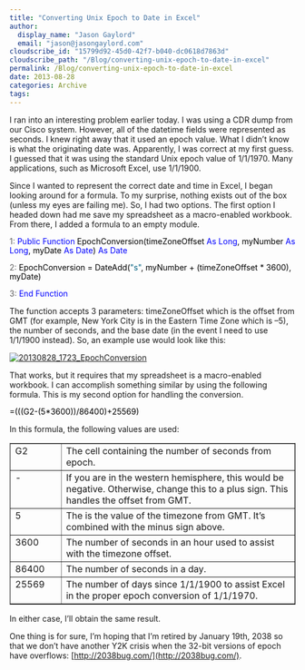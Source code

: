 ```yaml
---
title: "Converting Unix Epoch to Date in Excel"
author: 
  display_name: "Jason Gaylord"
  email: "jason@jasongaylord.com"
cloudscribe_id: "15799d92-45d0-42f7-b040-dc0618d7863d"
cloudscribe_path: "/Blog/converting-unix-epoch-to-date-in-excel"
permalink: /Blog/converting-unix-epoch-to-date-in-excel
date: 2013-08-28
categories: Archive
tags: 
---
```


 <div id="codeSnippetWrapper">I ran into an interesting problem earlier today. I was using a CDR dump from our Cisco system. However, all of the datetime fields were represented as seconds. I knew right away that it used an epoch value. What I didn’t know is what the originating date was. Apparently, I was correct at my first guess. I guessed that it was using the standard Unix epoch value of 1/1/1970. Many applications, such as Microsoft Excel, use 1/1/1900.</div> 

Since I wanted to represent the correct date and time in Excel, I began looking around for a formula. To my surprise, nothing exists out of the box (unless my eyes are failing me). So, I had two options. The first option I headed down had me save my spreadsheet as a macro-enabled workbook. From there, I added a formula to an empty module.
 <div id="codeSnippet" style="padding: 0px; width: 100%; text-align: left; color: black; line-height: 12pt; overflow: visible; font-family: " courier="" new",="" courier,="" monospace;="" font-size:="" 8pt;="" direction:="" ltr;="" background-color:="" rgb(244,="" 244,="" 244);"="">

<span id="lnum1" style="color: rgb(96, 96, 96);">   1:</span> <span style="color: rgb(0, 0, 255);">Public</span> <span style="color: rgb(0, 0, 255);">Function</span> EpochConversion(timeZoneOffset <span style="color: rgb(0, 0, 255);">As</span> <span style="color: rgb(0, 0, 255);">Long</span>, myNumber <span style="color: rgb(0, 0, 255);">As</span> <span style="color: rgb(0, 0, 255);">Long</span>, myDate <span style="color: rgb(0, 0, 255);">As</span> <span style="color: rgb(0, 0, 255);">Date</span>) <span style="color: rgb(0, 0, 255);">As</span> <span style="color: rgb(0, 0, 255);">Date</span>

<span id="lnum2" style="color: rgb(96, 96, 96);">   2:</span>     EpochConversion = DateAdd(<span style="color: rgb(0, 96, 128);">"s"</span>, myNumber + (timeZoneOffset * 3600), myDate)

<span id="lnum3" style="color: rgb(96, 96, 96);">   3:</span> <span style="color: rgb(0, 0, 255);">End</span> <span style="color: rgb(0, 0, 255);">Function</span>
</div>


The function accepts 3 parameters: timeZoneOffset which is the offset from GMT (for example, New York City is in the Eastern Time Zone which is –5), the number of seconds, and the base date (in the event I need to use 1/1/1900 instead). So, an example use would look like this:

[![20130828_1723_EpochConversion](/media/images/20130828_1723_epochconversion-wlw.png "20130828_1723_EpochConversion")](/media/images/20130828_1723_epochconversion.png)

That works, but it requires that my spreadsheet is a macro-enabled workbook. I can accomplish something similar by using the following formula. This is my second option for handling the conversion.

<div id="codeSnippetWrapper">
<div id="codeSnippet" style="padding: 0px; width: 100%; text-align: left; color: black; line-height: 12pt; overflow: visible; font-family: " courier="" new",="" courier,="" monospace;="" font-size:="" 8pt;="" direction:="" ltr;="" background-color:="" rgb(244,="" 244,="" 244);"="">

=(((G2-(5*3600))/86400)+25569)
</div></div>


In this formula, the following values are used:

<table width="452" border="1" cellspacing="0" cellpadding="2">
<tbody>
<tr>
<td width="52" valign="top">G2</td>
<td width="398" valign="top">The cell containing the number of seconds from epoch.</td></tr>
<tr>
<td width="57" valign="top">-</td>
<td width="393" valign="top">If you are in the western hemisphere, this would be negative. Otherwise, change this to a plus sign. This handles the offset from GMT.</td></tr>
<tr>
<td width="62" valign="top">5</td>
<td width="389" valign="top">The is the value of the timezone from GMT. It’s combined with the minus sign above.</td></tr>
<tr>
<td width="66" valign="top">3600</td>
<td width="385" valign="top">The number of seconds in an hour used to assist with the timezone offset.</td></tr>
<tr>
<td width="70" valign="top">86400</td>
<td width="382" valign="top">The number of seconds in a day.</td></tr>
<tr>
<td width="73" valign="top">25569</td>
<td width="380" valign="top">The number of days since 1/1/1900 to assist Excel in the proper epoch conversion of 1/1/1970.</td></tr></tbody></table>


In either case, I’ll obtain the same result.

One thing is for sure, I’m hoping that I’m retired by January 19th, 2038 so that we don’t have another Y2K crisis when the 32-bit versions of epoch have overflows: [http://2038bug.com/](http://2038bug.com/).
